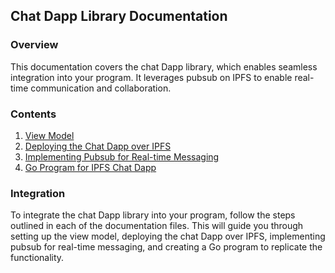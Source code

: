 ## Chat Dapp Library Documentation

### Overview

This documentation covers the chat Dapp library, which enables seamless integration into your program. It leverages pubsub on IPFS to enable real-time communication and collaboration.

### Contents

1. [View Model](view_model.md)
2. [Deploying the Chat Dapp over IPFS](deploy_chat_dapp.md)
3. [Implementing Pubsub for Real-time Messaging](implement_pubsub.md)
4. [Go Program for IPFS Chat Dapp](go_program.md)

### Integration

To integrate the chat Dapp library into your program, follow the steps outlined in each of the documentation files. This will guide you through setting up the view model, deploying the chat Dapp over IPFS, implementing pubsub for real-time messaging, and creating a Go program to replicate the functionality.